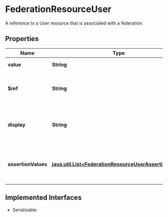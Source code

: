 

# FederationResourceUser

A reference to a User resource that is associated with a federation.

## Properties

Name | Type | Description | Notes
------------ | ------------- | ------------- | -------------
**value** | **String** | Identifier of the User. |  [optional]
**$ref** | **String** | The URI corresponding to a SCIM resource that is this User. |  [optional]
**display** | **String** | A human-readable name, primarily used for display purposes. |  [optional]
**assertionValues** | [**java.util.List&lt;FederationResourceUserAssertionValue&gt;**](FederationResourceUserAssertionValue.md) | A list of assertion value(s) provided by this identity provider. | 


## Implemented Interfaces

* Serializable


